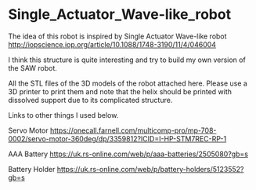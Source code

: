 # Single_Actuator_Wave-like_robot

The idea of this robot is inspired by Single Actuator Wave-like robot
http://iopscience.iop.org/article/10.1088/1748-3190/11/4/046004

I think this structure is quite interesting and try to build my own version of the SAW robot.

All the STL files of the 3D models of the robot attached here. Please use a 3D printer to print them and note that the helix should be printed with dissolved support due to its complicated structure.

Links to other things I used below.

Servo Motor
https://onecall.farnell.com/multicomp-pro/mp-708-0002/servo-motor-360deg/dp/3359812?ICID=I-HP-STM7REC-RP-1

AAA Battery
https://uk.rs-online.com/web/p/aaa-batteries/2505080?gb=s

Battery Holder
https://uk.rs-online.com/web/p/battery-holders/5123552?gb=s

